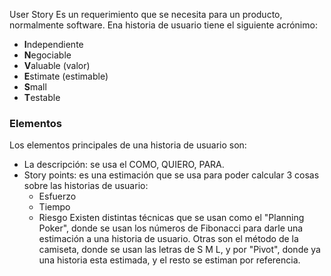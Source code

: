 User Story
Es un requerimiento que se necesita para un producto, normalmente software.
Ena historia de usuario tiene el siguiente acrónimo:
- **I**ndependiente
- **N**egociable
- **V**aluable (valor)
- **E**stimate (estimable)
- **S**mall
- **T**estable
### Elementos
Los elementos principales de una historia de usuario son:
- La descripción: se usa el COMO, QUIERO, PARA.
- Story points: es una estimación que se usa para poder calcular 3 cosas sobre las historias de usuario:
	- Esfuerzo
	- Tiempo
	- Riesgo
  Existen distintas técnicas que se usan como el "Planning Poker", donde se usan los números de Fibonacci para darle una estimación a una historia de usuario. Otras son el método de la camiseta, donde se usan las letras de S M L, y por "Pivot", donde ya una historia esta estimada, y el resto se estiman por referencia.